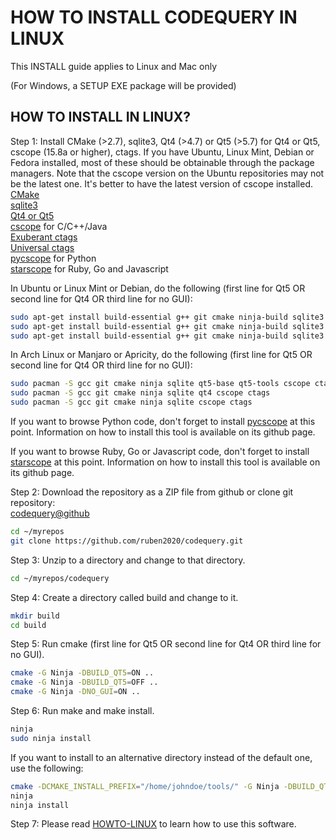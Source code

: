 HOW TO INSTALL CODEQUERY IN LINUX
=================================

This INSTALL guide applies to Linux and Mac only

(For Windows, a SETUP EXE package will be provided)


## HOW TO INSTALL IN LINUX?

Step 1: Install CMake (>2.7), sqlite3, Qt4 (>4.7) or Qt5 (>5.7) for Qt4 or Qt5, cscope (15.8a or higher), ctags. If you have Ubuntu, Linux Mint, Debian or Fedora installed, most of these should be obtainable through the package managers. Note that the cscope version on the Ubuntu repositories may not be the latest one. It's better to have the latest version of cscope installed.   
[CMake](http://www.cmake.org/)   
[sqlite3](http://www.sqlite.org/)   
[Qt4 or Qt5](http://qt-project.org/)   
[cscope](http://cscope.sourceforge.net/) for C/C++/Java   
[Exuberant ctags](http://ctags.sourceforge.net/)    
[Universal ctags](https://github.com/universal-ctags/ctags/)    
[pycscope](https://github.com/portante/pycscope) for Python    
[starscope](https://github.com/eapache/starscope) for Ruby, Go and Javascript    

In Ubuntu or Linux Mint or Debian, do the following (first line for Qt5 OR second line for Qt4 OR third line for no GUI):    
```bash
sudo apt-get install build-essential g++ git cmake ninja-build sqlite3 libsqlite3-dev qt5-default qttools5-dev-tools qttools5-dev cscope exuberant-ctags
sudo apt-get install build-essential g++ git cmake ninja-build sqlite3 libsqlite3-dev qt4-dev-tools cscope exuberant-ctags
sudo apt-get install build-essential g++ git cmake ninja-build sqlite3 libsqlite3-dev cscope exuberant-ctags
```

In Arch Linux or Manjaro or Apricity, do the following (first line for Qt5 OR second line for Qt4 OR third line for no GUI):    
```bash
sudo pacman -S gcc git cmake ninja sqlite qt5-base qt5-tools cscope ctags
sudo pacman -S gcc git cmake ninja sqlite qt4 cscope ctags
sudo pacman -S gcc git cmake ninja sqlite cscope ctags
```

If you want to browse Python code, don't forget to install [pycscope](https://github.com/portante/pycscope) at this point. Information on how to install this tool is available on its github page.

If you want to browse Ruby, Go or Javascript code, don't forget to install [starscope](https://github.com/eapache/starscope) at this point. Information on how to install this tool is available on its github page.


Step 2: Download the repository as a ZIP file from github or clone git repository:     
[codequery@github](https://github.com/ruben2020/codequery)     
```bash
cd ~/myrepos
git clone https://github.com/ruben2020/codequery.git
```

Step 3: Unzip to a directory and change to that directory.     
```bash
cd ~/myrepos/codequery
```

Step 4: Create a directory called build and change to it.     
```bash
mkdir build
cd build
```

Step 5: Run cmake (first line for Qt5 OR second line for Qt4 OR third line for no GUI).     
```bash
cmake -G Ninja -DBUILD_QT5=ON ..
cmake -G Ninja -DBUILD_QT5=OFF ..
cmake -G Ninja -DNO_GUI=ON ..
```

Step 6: Run make and make install.     
```bash
ninja
sudo ninja install
```

If you want to install to an alternative directory instead of the default one, use the following:     
```bash
cmake -DCMAKE_INSTALL_PREFIX="/home/johndoe/tools/" -G Ninja -DBUILD_QT5=ON ..
ninja
ninja install
```


Step 7: Please read [HOWTO-LINUX](HOWTO-LINUX.md) to learn how to use this software.

